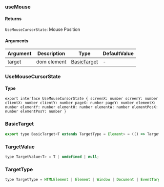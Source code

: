 ### useMouse

#### Returns
`UseMouseCursorState`: Mouse Position

#### Arguments
|Argument|Description|Type|DefaultValue|
|---|---|---|---|
|target|dom element|[BasicTarget](#basictarget) |-|

### UseMouseCursorState

#### Type

`export interface UseMouseCursorState {
  screenX: number
  screenY: number
  clientX: number
  clientY: number
  pageX: number
  pageY: number
  elementX: number
  elementY: number
  elementH: number
  elementW: number
  elementPosX: number
  elementPosY: number
}`


### BasicTarget

```js
export type BasicTarget<T extends TargetType = Element> = (() => TargetValue<T>) | TargetValue<T> | MutableRefObject<TargetValue<T>>;
```

### TargetValue

```js
type TargetValue<T> = T | undefined | null;
```

### TargetType

```js
type TargetType = HTMLElement | Element | Window | Document | EventTarget;
```